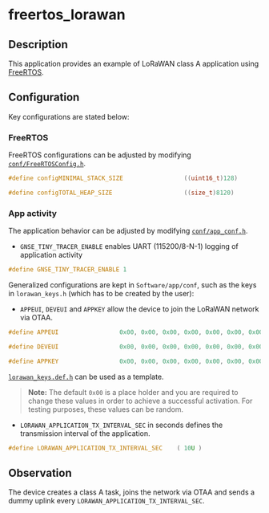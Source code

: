 # freertos_lorawan

## Description

This application provides an example of LoRaWAN class A application using [FreeRTOS](https://docs.aws.amazon.com/freertos/index.html).

## Configuration

Key configurations are stated below:

### FreeRTOS

FreeRTOS configurations can be adjusted by modifying [`conf/FreeRTOSConfig.h`](./conf/FreeRTOSConfig.h).

```c
#define configMINIMAL_STACK_SIZE                 ((uint16_t)128)

#define configTOTAL_HEAP_SIZE                    ((size_t)8120)
```

### App activity

The application behavior can be adjusted by modifying [`conf/app_conf.h`](./conf/app_conf.h).

- `GNSE_TINY_TRACER_ENABLE` enables UART (115200/8-N-1) logging of application activity

```c
#define GNSE_TINY_TRACER_ENABLE 1
```

Generalized configurations are kept in `Software/app/conf`, such as the keys in `lorawan_keys.h` (which has to be created by the user):

- `APPEUI`, `DEVEUI` and `APPKEY` allow the device to join the LoRaWAN network via OTAA.

```c
#define APPEUI                 0x00, 0x00, 0x00, 0x00, 0x00, 0x00, 0x00, 0x00

#define DEVEUI                 0x00, 0x00, 0x00, 0x00, 0x00, 0x00, 0x00, 0x00

#define APPKEY                 0x00, 0x00, 0x00, 0x00, 0x00, 0x00, 0x00, 0x00, 0x00, 0x00, 0x00, 0x00, 0x00, 0x00, 0x00, 0x00
```

[`lorawan_keys.def.h`](../conf/lorawan_keys.def.h) can be used as a template.

> **Note:** The default `0x00` is a place holder and you are required to change these values in order to achieve a successful activation. For testing purposes, these values can be random.

- `LORAWAN_APPLICATION_TX_INTERVAL_SEC` in seconds defines the transmission interval of the application.

```c
#define LORAWAN_APPLICATION_TX_INTERVAL_SEC    ( 10U )
```

## Observation

The device creates a class A task, joins the network via OTAA and sends a dummy uplink every `LORAWAN_APPLICATION_TX_INTERVAL_SEC`.
